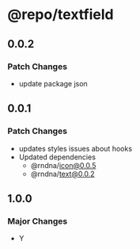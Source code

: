 # @repo/textfield

## 0.0.2

### Patch Changes

- update package json

## 0.0.1

### Patch Changes

- updates styles issues about hooks
- Updated dependencies
  - @rndna/icon@0.0.5
  - @rndna/text@0.0.2

## 1.0.0

### Major Changes

- Y
